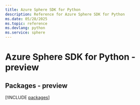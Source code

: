 ```yaml
---
title: Azure Sphere SDK for Python
description: Reference for Azure Sphere SDK for Python
ms.date: 05/28/2025
ms.topic: reference
ms.devlang: python
ms.service: sphere
---
```

# Azure Sphere SDK for Python - preview
## Packages - preview
[!INCLUDE [packages](sphere-index.md)]